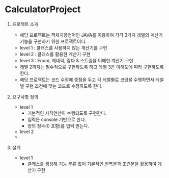 # CalculatorProject

1. 프로젝트 소개
   - 해당 프로젝트는 객체지향언어인 JAVA를 이용하여 각각 3가지 레벨의 계산기 기능을 구현하기 위한 프로젝트이다.
   - level 1 : 클래스를 사용하지 않는 계산기를 구현
   - level 2 : 클래스를 활용한 계산기 구현
   - level 3 : Enum, 제네릭, 람다 & 스트림을 이해한 계산기 구현
   - 레벨 2까지는 필수적으로 구현하도록 하고 레벨 3은 이해도에 따라 구현하도록 한다.
   - 해당 프로젝트는 코드 수정에 중점을 두고 각 레벨별로 코딩을 수행하면서 레벨별 구현 조건에 맞는 코드로 수정하도록 한다.
  
2. 요구사항 정의
   - level 1
     - 기본적인 사칙연산이 수행되도록 구현한다.
     - 입력은 console 기반으로 한다.
     - 양의 정수(0 포함)를 입력 받는다.
   - level 2
   - 
3. 설계
   - level 1
     - 클래스를 생성해 기능 분류 없이 기본적인 반복문과 조건문을 활용하여 계산기 구현 
